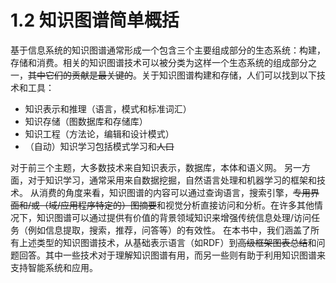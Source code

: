 # 1.2 知识图谱简单概括

基于信息系统的知识图谱通常形成一个包含三个主要组成部分的生态系统：构建，存储和消费。相关的知识图谱技术可以被分类为这样一个生态系统的组成部分之一，~~其中它们的贡献是最关键的~~。关于知识图谱构建和存储，人们可以找到以下技术和工具：
* 知识表示和推理（语言，模式和标准词汇）
* 知识存储（图数据库和存储库）
* 知识工程（方法论，编辑和设计模式）
* （自动）知识学习包括模式学习和~~人口~~

对于前三个主题，大多数技术来自知识表示，数据库，本体和语义网。 另一方面，对于知识学习，通常采用来自数据挖掘，自然语言处理和机器学习的框架和技术。
从消费的角度来看，知识图谱的内容可以通过查询语言，搜索引擎，~~专用界面和/或（域/应用程序特定的）图摘要~~和视觉分析直接访问和分析。在许多其他情况下，知识图谱可以通过提供有价值的背景领域知识来增强传统信息处理/访问任务（例如信息提取，搜索，推荐，问答等）的有效性。
在本书中，我们涵盖了所有上述类型的知识图谱技术，从基础表示语言（如RDF）到~~高级框架图表总结~~和问题回答。其中一些技术对于理解知识图谱有用，而另一些则有助于利用知识图谱来支持智能系统和应用。
